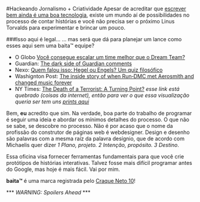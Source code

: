 #Hackeando Jornalismo + Criatividade
Apesar de acreditar que [escrever bem ainda é uma boa tecnologia](https://www.washingtonpost.com/news/achenblog/wp/2015/10/29/good-writing-is-good-technology/), existe um mundo aí de possibilidades no processo de contar histórias e você não precisa ser o próximo Linus Torvalds para experimentar e brincar um pouco.

###Isso aqui é legal...
... mas será que dá para planejar um lance como esses aqui sem uma baita™ equipe?

* O Globo [Você consegue escalar um time melhor que o Dream Team?](http://infograficos.oglobo.globo.com/rio-2016/voce-consegue-escalar-um-time-melhor-que-o-dream-team.html)
* Guardian: [The dark side of Guardian comments](https://www.theguardian.com/technology/2016/apr/12/the-dark-side-of-guardian-comments)
* Nexo: [Quem falou isso: Hegel ou Engels? Um quiz filosófico](https://www.nexojornal.com.br/interativo/2016/03/11/Quem-falou-isso-Hegel-ou-Engels-Um-quiz-filos%C3%B3fico)
* Washignton Post: [The inside story of when Run‑DMC met Aerosmith and changed music forever](https://www.washingtonpost.com/graphics/lifestyle/walk-this-way/)
* NY Times: [The Death of a Terrorist: A Turning Point?](http://www.nytimes.com/interactive/2011/05/03/us/20110503-osama-response.html) _esse link está quebrado (coisas da internet), então para ver o que essa visualização queria ser tem uns [prints aqui](http://www.jeromecukier.net/blog/2011/05/11/an-analysis-of-two-new-york-times-interactive-visualization/)_

Bem, __eu__ acredito que sim. Na verdade, boa parte do trabalho de programar é seguir uma ideia e abordar os mínimos detalhes do processo. O que não se sabe, se descobre no processo. Não é por acaso que o nome da profissão do construtor de páginas web é webdesigner. Design e desenho são palavras com a mesma raíz da palavra desígnio, que de acordo com Michaelis quer dizer _1 Plano, projeto. 2 Intenção, propósito. 3 Destino_.
  
Essa oficina visa fornecer ferramentas fundamentais para que você crie protótipos de histórias interativas. Talvez fosse mais difícil programar antes do Google, mas hoje é mais fácil. Vai por mim.

__baita™__ é uma marca registrada pelo [Craque Neto 10](https://twitter.com/10neto)!

\*\*\* _WARNING: Spoilers Ahead_ \*\*\*
